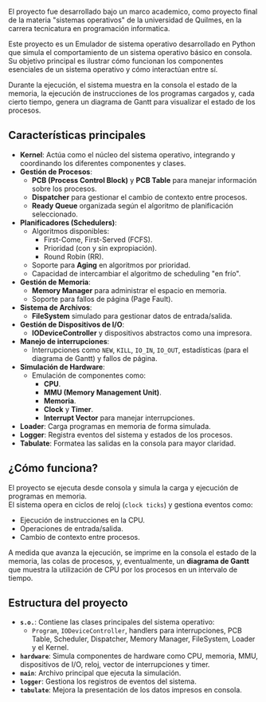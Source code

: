 El proyecto fue desarrollado bajo un marco academico, como proyecto final de la materia "sistemas operativos" de la universidad de Quilmes, en la carrera tecnicatura en programación informatica. 

Este proyecto es un Emulador de sistema operativo desarrollado en Python que simula el comportamiento de un sistema operativo básico en consola. 
Su objetivo principal es ilustrar cómo funcionan los componentes esenciales de un sistema operativo y cómo interactúan entre sí.  

Durante la ejecución, el sistema muestra en la consola el estado de la memoria, la ejecución de instrucciones de los programas cargados y, cada cierto tiempo, genera un diagrama de Gantt para visualizar el
estado de los procesos.  

## Características principales

- **Kernel**: Actúa como el núcleo del sistema operativo, integrando y coordinando los diferentes componentes y clases.
- **Gestión de Procesos**:
  - **PCB (Process Control Block)** y **PCB Table** para manejar información sobre los procesos.
  - **Dispatcher** para gestionar el cambio de contexto entre procesos.
  - **Ready Queue** organizada según el algoritmo de planificación seleccionado.
- **Planificadores (Schedulers)**:
  - Algoritmos disponibles:
    - First-Come, First-Served (FCFS).
    - Prioridad (con y sin expropiación).
    - Round Robin (RR).
  - Soporte para **Aging** en algoritmos por prioridad.
  - Capacidad de intercambiar el algoritmo de scheduling "en frío".
- **Gestión de Memoria**:
  - **Memory Manager** para administrar el espacio en memoria.
  - Soporte para fallos de página (Page Fault).
- **Sistema de Archivos**:
  - **FileSystem** simulado para gestionar datos de entrada/salida.
- **Gestión de Dispositivos de I/O**:
  - **IODeviceController** y dispositivos abstractos como una impresora.
- **Manejo de interrupciones**:
  - Interrupciones como `NEW`, `KILL`, `IO_IN`, `IO_OUT`, estadísticas (para el diagrama de Gantt) y fallos de página.
- **Simulación de Hardware**:
  - Emulación de componentes como:
    - **CPU**.
    - **MMU (Memory Management Unit)**.
    - **Memoria**.
    - **Clock** y **Timer**.
    - **Interrupt Vector** para manejar interrupciones.
- **Loader**: Carga programas en memoria de forma simulada.
- **Logger**: Registra eventos del sistema y estados de los procesos.
- **Tabulate**: Formatea las salidas en la consola para mayor claridad.

## ¿Cómo funciona?

El proyecto se ejecuta desde consola y simula la carga y ejecución de programas en memoria.  
El sistema opera en ciclos de reloj (`clock ticks`) y gestiona eventos como:  
- Ejecución de instrucciones en la CPU.  
- Operaciones de entrada/salida.  
- Cambio de contexto entre procesos.  

A medida que avanza la ejecución, se imprime en la consola el estado de la memoria, las colas de procesos, y, eventualmente, un **diagrama de Gantt** que muestra la utilización de CPU por los procesos en un intervalo de tiempo.

## Estructura del proyecto

- **`s.o.`**: Contiene las clases principales del sistema operativo:
  - `Program`, `IODeviceController`, handlers para interrupciones, PCB Table, Scheduler, Dispatcher, Memory Manager, FileSystem, Loader y el Kernel.
- **`hardware`**: Simula componentes de hardware como CPU, memoria, MMU, dispositivos de I/O, reloj, vector de interrupciones y timer.
- **`main`**: Archivo principal que ejecuta la simulación.
- **`logger`**: Gestiona los registros de eventos del sistema.
- **`tabulate`**: Mejora la presentación de los datos impresos en consola.

